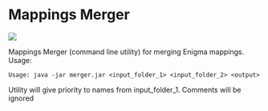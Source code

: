 # Mappings Merger

<a href="https://jitpack.io/#paulevsGitch/MappingsMerger"><img src="https://jitpack.io/v/paulevsGitch/MappingsMerger.svg"></a>

Mappings Merger (command line utility) for merging Enigma mappings. Usage:

`Usage: java -jar merger.jar <input_folder_1> <input_folder_2> <output>`

Utility will give priority to names from input_folder_1.
Comments will be ignored